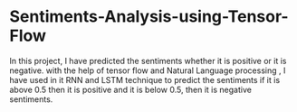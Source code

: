# Sentiments-Analysis-using-Tensor-Flow

In this project, I have predicted the sentiments whether it is positive or it is negative.
with the help of tensor flow and Natural Language processing , I have used in it RNN and LSTM technique to predict the sentiments if it is above 0.5 then it is positive and it is below 0.5, then it is negative sentiments.
